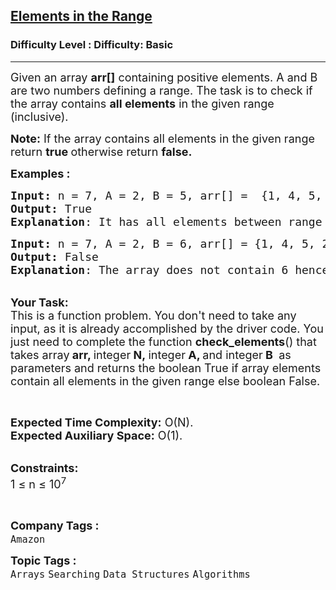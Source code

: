 <h2><a href="https://www.geeksforgeeks.org/problems/elements-in-the-range2834/1?page=33&sortBy=submissions">Elements in the Range</a></h2><h3>Difficulty Level : Difficulty: Basic</h3><hr><div class="problems_problem_content__Xm_eO"><p><span style="font-size: 18px;">Given an array <strong>arr[]</strong> containing positive elements. A and B are two numbers defining a range. The task is to check if the array contains <strong>all elements</strong> in the given range (inclusive).</span></p>
<p><span style="font-size: 18px;"><strong>Note:</strong>&nbsp;If the array contains all elements in the given range return <strong>true </strong>otherwise return <strong>false.</strong></span></p>
<p><span style="font-size: 18px;"><strong>Examples :</strong></span></p>
<pre><span style="font-size: 18px;"><strong>Input: </strong>n = 7, A = 2, B = 5, arr[] =  {1, 4, 5, 2, 7, 8, 3}
<strong>Output:</strong> True
<strong>Explanation</strong>: It has all elements between range 2-5 i.e 2,3,4,5.<br></span></pre>
<pre><span style="font-size: 18px;"><strong>Input: </strong>n = 7, A = 2, B = 6, arr[] = {1, 4, 5, 2, 7, 8, 3}
<strong>Output: </strong>False
<strong>Explanation</strong>: The array does not contain 6 hence it do not contains all elements in the range 2-6, the output is No.
</span></pre>
<p><br><span style="font-size: 18px;"><strong>Your Task:</strong><br>This is a function problem. You don't need to take any input, as it is already accomplished by the driver code. You just need to complete the function <strong>check_elements</strong>() that takes array<strong> arr, </strong>integer<strong> N,&nbsp;</strong>integer<strong> A, </strong>and&nbsp;integer<strong> B&nbsp;</strong>&nbsp;as parameters and returns the boolean True&nbsp;if array elements contain all elements in the given range&nbsp;else boolean False.</span></p>
<p>&nbsp;</p>
<p><span style="font-size: 18px;"><strong>Expected Time Complexity:</strong> O(N).<br><strong>Expected Auxiliary Space:</strong> O(1).</span></p>
<p><br><span style="font-size: 18px;"><strong>Constraints:</strong><br>1 ≤ n ≤ 10<sup>7</sup></span></p>
<p>&nbsp;</p></div><p><span style=font-size:18px><strong>Company Tags : </strong><br><code>Amazon</code>&nbsp;<br><p><span style=font-size:18px><strong>Topic Tags : </strong><br><code>Arrays</code>&nbsp;<code>Searching</code>&nbsp;<code>Data Structures</code>&nbsp;<code>Algorithms</code>&nbsp;